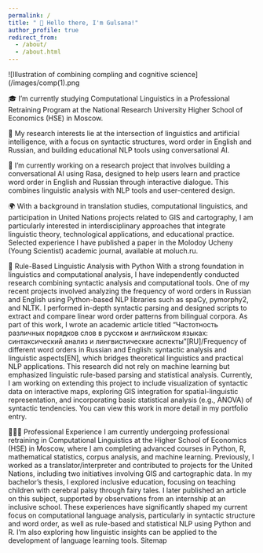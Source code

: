 ```yaml
---
permalink: /
title: " 🌟 Hello there, I'm Gulsana!"
author_profile: true
redirect_from: 
  - /about/
  - /about.html
---
```


![Illustration of combining compling and cognitive science](/images/comp(1).png

🎓 I’m currently studying Computational Linguistics in a Professional Retraining Program at the National Research University Higher School of Economics (HSE) in Moscow.

🧠 My research interests lie at the intersection of linguistics and artificial intelligence, with a focus on syntactic structures, word order in English and Russian, and building educational NLP tools using conversational AI.

🤖 I’m currently working on a research project that involves building a conversational AI using Rasa, designed to help users learn and practice word order in English and Russian through interactive dialogue. This combines linguistic analysis with NLP tools and user-centered design.

🌍 With a background in translation studies, computational linguistics, and participation in United Nations projects related to GIS and cartography, I am particularly interested in interdisciplinary approaches that integrate linguistic theory, technological applications, and educational practice.
Selected experience
I have published a paper in the Molodoy Ucheny (Young Scientist) academic journal, available at moluch.ru.

📜 Rule-Based Linguistic Analysis with Python
With a strong foundation in linguistics and computational analysis, I have independently conducted research combining syntactic analysis and computational tools. One of my recent projects involved analyzing the frequency of word orders in Russian and English using Python-based NLP libraries such as spaCy, pymorphy2, and NLTK. I performed in-depth syntactic parsing and designed scripts to extract and compare linear word order patterns from bilingual corpora.
As part of this work, I wrote an academic article titled “Частотность различных порядков слов в русском и английском языках: синтаксический анализ и лингвистические аспекты”[RU]/Frequency of different word orders in Russian and English: syntactic analysis and linguistic aspects[EN], which bridges theoretical linguistics and practical NLP applications. This research did not rely on machine learning but emphasized linguistic rule-based parsing and statistical analysis.
Currently, I am working on extending this project to include visualization of syntactic data on interactive maps, exploring GIS integration for spatial-linguistic representation, and incorporating basic statistical analysis (e.g., ANOVA) of syntactic tendencies. You can view this work in more detail in my portfolio entry.

👩🏻‍🔬 Professional Experience
I am currently undergoing professional retraining in Computational Linguistics at the Higher School of Economics (HSE) in Moscow, where I am completing advanced courses in Python, R, mathematical statistics, corpus analysis, and machine learning.
Previously, I worked as a translator/interpreter and contributed to projects for the United Nations, including two initiatives involving GIS and cartographic data. In my bachelor’s thesis, I explored inclusive education, focusing on teaching children with cerebral palsy through fairy tales. I later published an article on this subject, supported by observations from an internship at an inclusive school.
These experiences have significantly shaped my current focus on computational language analysis, particularly in syntactic structure and word order, as well as rule-based and statistical NLP using Python and R. I’m also exploring how linguistic insights can be applied to the development of language learning tools.
Sitemap

